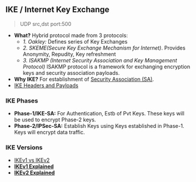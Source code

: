 ## IKE / Internet Key Exchange
> UDP src,dst port:500
- **What?** Hybrid protocol made from 3 protocols:
  - *1. Oakley:* Defines series of Key Exchanges
  - *2. SKEME(Secure Key Exchange Mechanism for Internet)*. Provides Anonymity, Repudity, Key refreshment
  - *3. ISAKMP (Internet Security Association and Key Management Protocol)* ISAKMP protocol is a framework for exchanging encryption keys and security association payloads.
- **Why IKE?** For establishment of [Security Association (SA)](../Terms). 
- [IKE Headers and Payloads](IKE_Headers_Payloads)

### IKE Phases
- **Phase-1/IKE-SA:** For Authentication, Estb of Pvt Keys. These keys will be used to encrypt Phase-2 keys.
- **Phase-2/IPSec-SA:** Establish Keys using Keys established in Phase-1. Keys will encrypt data traffic.

### IKE Versions
- [IKEv1 vs IKEv2](IKEv1_vs_IKEv2)
- **[IKEv1 Explained](IKEv1)**
- **[IKEv2 Explained](IKEv2)**

